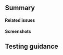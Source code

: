## Summary

#### Related issues
#### Screenshots

## Testing guidance
<!---These are developer instructions on how to test or validate the work -->


